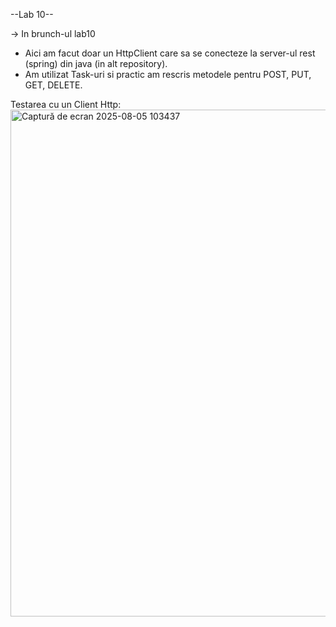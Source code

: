 --Lab 10--

-> In brunch-ul lab10
- Aici am facut doar un HttpClient care sa se conecteze la server-ul rest (spring) din java (in alt repository).
- Am utilizat Task-uri si practic am rescris metodele pentru POST, PUT, GET, DELETE.

Testarea cu un Client Http:
<img width="2402" height="811" alt="Captură de ecran 2025-08-05 103437" src="https://github.com/user-attachments/assets/90e6fe84-f71d-4363-95a3-8100ec2313ef" />
